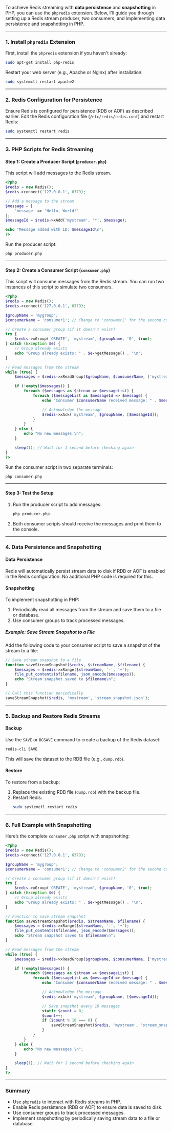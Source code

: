 To achieve Redis streaming with **data persistence** and **snapshotting** in PHP, you can use the `phpredis` extension. Below, I'll guide you through setting up a Redis stream producer, two consumers, and implementing data persistence and snapshotting in PHP.

---

### 1. **Install `phpredis` Extension**

First, install the `phpredis` extension if you haven't already:

```bash
sudo apt-get install php-redis
```

Restart your web server (e.g., Apache or Nginx) after installation:
```bash
sudo systemctl restart apache2
```

---

### 2. **Redis Configuration for Persistence**

Ensure Redis is configured for persistence (RDB or AOF) as described earlier. Edit the Redis configuration file (`/etc/redis/redis.conf`) and restart Redis:
```bash
sudo systemctl restart redis
```

---

### 3. **PHP Scripts for Redis Streaming**

#### Step 1: Create a Producer Script (`producer.php`)
This script will add messages to the Redis stream.

```php
<?php
$redis = new Redis();
$redis->connect('127.0.0.1', 6379);

// Add a message to the stream
$message = [
    'message' => 'Hello, World!'
];
$messageId = $redis->xAdd('mystream', '*', $message);

echo "Message added with ID: $messageId\n";
?>
```

Run the producer script:
```bash
php producer.php
```

---

#### Step 2: Create a Consumer Script (`consumer.php`)
This script will consume messages from the Redis stream. You can run two instances of this script to simulate two consumers.

```php
<?php
$redis = new Redis();
$redis->connect('127.0.0.1', 6379);

$groupName = 'mygroup';
$consumerName = 'consumer1'; // Change to 'consumer2' for the second consumer

// Create a consumer group (if it doesn't exist)
try {
    $redis->xGroup('CREATE', 'mystream', $groupName, '0', true);
} catch (Exception $e) {
    // Group already exists
    echo "Group already exists: " . $e->getMessage() . "\n";
}

// Read messages from the stream
while (true) {
    $messages = $redis->xReadGroup($groupName, $consumerName, ['mystream' => '>'], 1, 0);

    if (!empty($messages)) {
        foreach ($messages as $stream => $messageList) {
            foreach ($messageList as $messageId => $message) {
                echo "Consumer $consumerName received message: " . $message['message'] . "\n";

                // Acknowledge the message
                $redis->xAck('mystream', $groupName, [$messageId]);
            }
        }
    } else {
        echo "No new messages.\n";
    }

    sleep(1); // Wait for 1 second before checking again
}
?>
```

Run the consumer script in two separate terminals:
```bash
php consumer.php
```

---

#### Step 3: Test the Setup
1. Run the producer script to add messages:
   ```bash
   php producer.php
   ```
2. Both consumer scripts should receive the messages and print them to the console.

---

### 4. **Data Persistence and Snapshotting**

#### Data Persistence
Redis will automatically persist stream data to disk if RDB or AOF is enabled in the Redis configuration. No additional PHP code is required for this.

#### Snapshotting
To implement snapshotting in PHP:
1. Periodically read all messages from the stream and save them to a file or database.
2. Use consumer groups to track processed messages.

##### Example: Save Stream Snapshot to a File
Add the following code to your consumer script to save a snapshot of the stream to a file:

```php
// Save stream snapshot to a file
function saveStreamSnapshot($redis, $streamName, $filename) {
    $messages = $redis->xRange($streamName, '-', '+');
    file_put_contents($filename, json_encode($messages));
    echo "Stream snapshot saved to $filename\n";
}

// Call this function periodically
saveStreamSnapshot($redis, 'mystream', 'stream_snapshot.json');
```

---

### 5. **Backup and Restore Redis Streams**

#### Backup
Use the `SAVE` or `BGSAVE` command to create a backup of the Redis dataset:
```bash
redis-cli SAVE
```
This will save the dataset to the RDB file (e.g., `dump.rdb`).

#### Restore
To restore from a backup:
1. Replace the existing RDB file (`dump.rdb`) with the backup file.
2. Restart Redis:
   ```bash
   sudo systemctl restart redis
   ```

---

### 6. **Full Example with Snapshotting**

Here’s the complete `consumer.php` script with snapshotting:

```php
<?php
$redis = new Redis();
$redis->connect('127.0.0.1', 6379);

$groupName = 'mygroup';
$consumerName = 'consumer1'; // Change to 'consumer2' for the second consumer

// Create a consumer group (if it doesn't exist)
try {
    $redis->xGroup('CREATE', 'mystream', $groupName, '0', true);
} catch (Exception $e) {
    // Group already exists
    echo "Group already exists: " . $e->getMessage() . "\n";
}

// Function to save stream snapshot
function saveStreamSnapshot($redis, $streamName, $filename) {
    $messages = $redis->xRange($streamName, '-', '+');
    file_put_contents($filename, json_encode($messages));
    echo "Stream snapshot saved to $filename\n";
}

// Read messages from the stream
while (true) {
    $messages = $redis->xReadGroup($groupName, $consumerName, ['mystream' => '>'], 1, 0);

    if (!empty($messages)) {
        foreach ($messages as $stream => $messageList) {
            foreach ($messageList as $messageId => $message) {
                echo "Consumer $consumerName received message: " . $message['message'] . "\n";

                // Acknowledge the message
                $redis->xAck('mystream', $groupName, [$messageId]);

                // Save snapshot every 10 messages
                static $count = 0;
                $count++;
                if ($count % 10 === 0) {
                    saveStreamSnapshot($redis, 'mystream', 'stream_snapshot.json');
                }
            }
        }
    } else {
        echo "No new messages.\n";
    }

    sleep(1); // Wait for 1 second before checking again
}
?>
```

---

### Summary

- Use `phpredis` to interact with Redis streams in PHP.
- Enable Redis persistence (RDB or AOF) to ensure data is saved to disk.
- Use consumer groups to track processed messages.
- Implement snapshotting by periodically saving stream data to a file or database.

